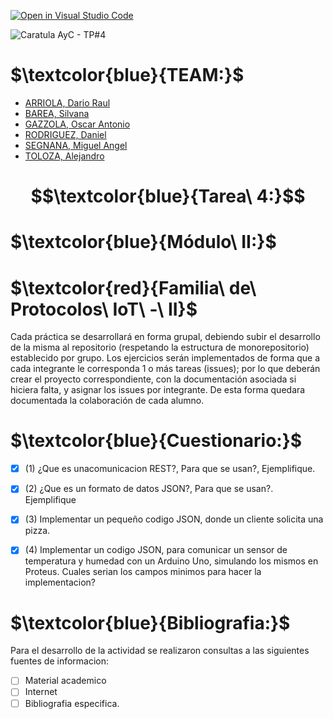 [![Open in Visual Studio Code](https://classroom.github.com/assets/open-in-vscode-718a45dd9cf7e7f842a935f5ebbe5719a5e09af4491e668f4dbf3b35d5cca122.svg)](https://classroom.github.com/online_ide?assignment_repo_id=11103962&assignment_repo_type=AssignmentRepo)




![Caratula AyC - TP#4](https://github.com/ISPC-TST-ARQUITECTURA-Y-CONECTIVIDAD/tarea4-grupo-7/assets/46485082/6ea603a9-b18f-4781-a304-7f50de4642cf)

# $\textcolor{blue}{TEAM:}$

- [ARRIOLA, Dario Raul](https://github.com/dr-arriola)
- [BAREA, Silvana](https://github.com/recursosssbb)
- [GAZZOLA, Oscar Antonio](https://github.com/OscarAGazzola )
- [RODRIGUEZ, Daniel](https://github.com/danydeitu)
- [SEGNANA, Miguel Angel](https://github.com/guelo2019 )
- [TOLOZA, Alejandro](https://github.com/Alejandro-Toloza)


# $$\textcolor{blue}{Tarea\ 4:}$$

# $\textcolor{blue}{Módulo\ II:}$

# $\textcolor{red}{Familia\ de\ Protocolos\ IoT\ -\ II}$

Cada práctica se desarrollará en forma grupal, debiendo subir el
desarrollo de la misma al repositorio (respetando la estructura de
monorepositorio) establecido por grupo. Los ejercicios serán
implementados de forma que a cada integrante le corresponda 1 o más
tareas (issues); por lo que deberán crear el proyecto correspondiente,
con la documentación asociada si hiciera falta, y asignar los issues por
integrante. De esta forma quedara documentada la colaboración de
cada alumno.

# $\textcolor{blue}{Cuestionario:}$


- [x] (1) ¿Que es unacomunicacion REST?, Para que se usan?, Ejemplifique.
- [x] (2) ¿Que es un formato de datos JSON?, Para que se usan?. Ejemplifique
- [x] (3) Implementar un pequeño codigo JSON, donde un cliente solicita una pizza.
- [x] (4)  Implementar un codigo JSON, para comunicar un sensor de temperatura y humedad con un Arduino Uno, simulando los mismos en Proteus.
Cuales serian los campos minimos para hacer la implementacion?



# $\textcolor{blue}{Bibliografia:}$


Para el desarrollo de la actividad se realizaron consultas a las siguientes fuentes de informacion:

- [ ] Material academico
- [ ] Internet
- [ ] Bibliografia especifica.
